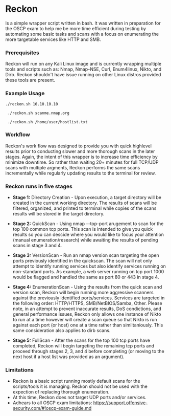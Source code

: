 # Reckon
Is a simple wrapper script written in bash. It was written in preparation for the OSCP exam to help me be more time efficient during testing by automating some basic tasks and scans with a focus on enumerating the more targetable services like HTTP and SMB.

### Prerequisites
Reckon will run on any Kali Linux image and is currently wrapping multiple tools and scripts such as: Nmap, Nmap-NSE, Curl, Enum4linux, Nikto, and Dirb. Reckon shouldn't have issue running on other Linux distros provided these tools are present.

### Example Usage
``` ./reckon.sh 10.10.10.10 ```

``` ./reckon.sh scanme.nmap.org```

``` ./reckon.sh /home/user/hostlist.txt```

### Workflow
Reckon's work flow was designed to provide you with quick highlevel results prior to conducting slower and more thorough scans in the later stages. Again, the intent of this wrapper is to increase time efficiency by minimize downtime. So rather than waiting 20+ minutes for full TCP/UDP scans with multiple argments, Reckon performs the same scans incrementally while regularly updating results to the terminal for review.

### Reckon runs in five stages

* <b>Stage 1:</b> Directory Creation - Upon execution, a target directory will be created in the current working directory. The results of scans will be filtered, organized, and printed to terminal while copies of the scans results will be stored in the target directory.

* <b>Stage 2:</b> QuickScan - Using nmap --top-port arugement to scan for the top 100 common tcp ports. This scan is intended to give you quick results so you can descide where you would like to focus your attention (manual enumeration/research) while awaiting the results of pending scans in stage 3 and 4.

* <b>Stage 3:</b> VersionScan - Run an nmap version scan targeting the open ports previously identified in the quickscan. The scan will not only attempt to identify running services but also identify services running on non-standard ports. As example, a web server running on tcp port 1000 would be flagged and handled the same as port 80 or 443 in stage 4.

* <b>Stage 4:</b> EnumerationScan - Using the results from the quick scan and version scan, Reckon will begin running more aggressive scanners against the previously identified ports/services. Services are targeted in the following order: HTTP/HTTPS, SMB/NetBIOS/Samba, Other. Please note, in an attempt to prevent inaccurate results, DoS condictions, and general performance issues, Reckon only allows one instance of Nikto to run at a time however will create a scan queue so that Nikto is run against each port (or host) one at a time rather than similtaniously. This same consideration also applies to  dirb scans. 

* <b>Stage 5:</b> FullScan - After the scans for the top 100 tcp ports have completed, Reckon will begin targeting the remaining tcp ports and proceed through stages 2, 3, and 4 before completing (or moving to the next host if a host list was provided as an argument).

### Limitations
* Reckon is a basic script running mostly default scans for the scripts/tools it is managing. Reckon should not be used with the expection of replacing thorough enumeration.
* At this time, Reckon does not target UDP ports and/or services. 
* Adhears to all OSCP exam limitations: https://support.offensive-security.com/#!oscp-exam-guide.md
